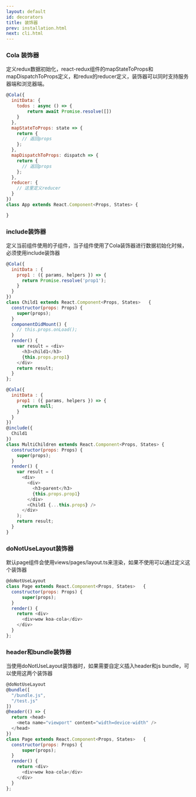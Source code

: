 ```yaml
---
layout: default
id: decorators
title: 装饰器
prev: installation.html
next: cli.html
---
```


### Cola 装饰器
定义redux数据初始化，react-redux组件的mapStateToProps和mapDispatchToProps定义，和redux的reducer定义，装饰器可以同时支持服务器端和浏览器端。

```javascript
@Cola({
  initData: {
    todos : async () => {
        return await Promise.resolve([])
    }
  },
  mapStateToProps: state => {
    return {
      // 返回props
    };
  },
  mapDispatchToProps: dispatch => {
    return {
      // 返回props
    };
  },
  reducer: {
    // 这里定义reducer
  }
})
class App extends React.Component<Props, States> {

}
```

### include装饰器
定义当前组件使用的子组件，当子组件使用了Cola装饰器进行数据初始化时候，必须使用include装饰器

```javascript
@Cola({
  initData : {
    prop1 : ({ params, helpers }) => {
      return Promise.resolve('prop1');
    }
  }
})
class Child1 extends React.Component<Props, States>   {
  constructor(props: Props) {
    super(props);
  }
  componentDidMount() {
    // this.props.onLoad();
  }
  render() {
    var result = <div>
      <h3>child1</h3>
      {this.props.prop1}
    </div>
    return result;
  }
};

@Cola({
  initData : {
    prop1 : ({ params, helpers }) => {
      return null;
    }
  }
})
@include({
  Child1
})
class MultiChildren extends React.Component<Props, States> {
  constructor(props: Props) {
    super(props);
  }
  render() {
    var result = (
      <div>
        <div>
          <h3>parent</h3>
          {this.props.prop1}
        </div>
        <Child1 {...this.props} />
      </div>
    );
    return result;
  }
}
```

### doNotUseLayout装饰器
默认page组件会使用views/pages/layout.ts来渲染，如果不使用可以通过定义这个装饰器

```javascript
@doNotUseLayout
class Page extends React.Component<Props, States>   {
  constructor(props: Props) {
      super(props);
  }
  render() {
    return <div>
      <div>wow koa-cola</div>
    </div>
  }
};
```

### header和bundle装饰器
当使用doNotUseLayout装饰器时，如果需要自定义插入header和js bundle，可以使用这两个装饰器
```javascript
@doNotUseLayout
@bundle([
  "/bundle.js",
  "/test.js"
])
@header(() => {
  return <head>
    <meta name="viewport" content="width=device-width" />
  </head>
})
class Page extends React.Component<Props, States>   {
  constructor(props: Props) {
      super(props);
  }
  render() {
    return <div>
      <div>wow koa-cola</div>
    </div>
  }
};
```